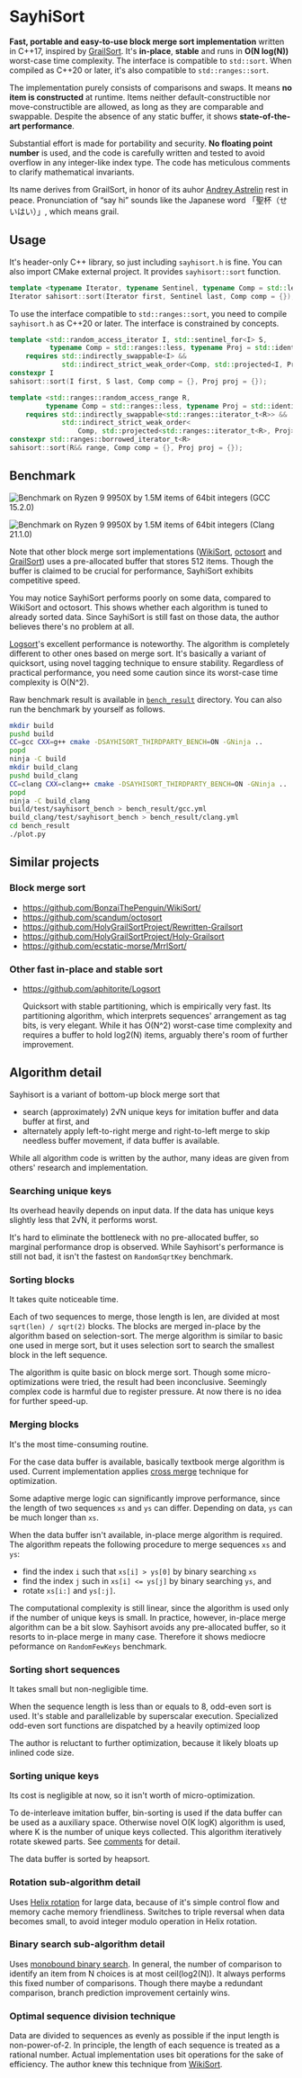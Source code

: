 # SayhiSort

**Fast, portable and easy-to-use block merge sort implementation** written in C++17, inspired by [GrailSort](https://github.com/Mrrl/GrailSort). It's **in-place**, **stable** and runs in **O(N log(N))** worst-case time complexity. The interface is compatible to `std::sort`. When compiled as C++20 or later, it's also compatible to `std::ranges::sort`.

The implementation purely consists of comparisons and swaps. It means **no item is constructed** at runtime. Items neither default-constructible nor move-constructible are allowed, as long as they are comparable and swappable. Despite the absence of any static buffer, it shows **state-of-the-art performance**.

Substantial effort is made for portability and security. **No floating point number** is used, and the code is carefully written and tested to avoid overflow in any integer-like index type. The code has meticulous comments to clarify mathematical invariants.

Its name derives from GrailSort, in honor of its auhor [Andrey Astrelin](https://superliminal.com/andrey/biography.html) rest in peace. Pronunciation of “say hi” sounds like the Japanese word 「聖杯（せいはい）」, which means grail.

## Usage

It's header-only C++ library, so just including `sayhisort.h` is fine. You can also import CMake external project. It provides `sayhisort::sort` function.


```cpp
template <typename Iterator, typename Sentinel, typename Comp = std::less<>>
Iterator sahisort::sort(Iterator first, Sentinel last, Comp comp = {});

```

To use the interface compatible to `std::ranges::sort`, you need to compile `sayhisort.h` as C++20 or later. The interface is constrained by concepts.

```cpp
template <std::random_access_iterator I, std::sentinel_for<I> S,
          typename Comp = std::ranges::less, typename Proj = std::identity>
    requires std::indirectly_swappable<I> &&
             std::indirect_strict_weak_order<Comp, std::projected<I, Proj>>
constexpr I
sahisort::sort(I first, S last, Comp comp = {}, Proj proj = {});

template <std::ranges::random_access_range R,
         typename Comp = std::ranges::less, typename Proj = std::identity>
    requires std::indirectly_swappable<std::ranges::iterator_t<R>> &&
             std::indirect_strict_weak_order<
                 Comp, std::projected<std::ranges::iterator_t<R>, Proj>>
constexpr std::ranges::borrowed_iterator_t<R>
sahisort::sort(R&& range, Comp comp = {}, Proj proj = {});
```

## Benchmark

![Benchmark on Ryzen 9 9950X by 1.5M items of 64bit integers (GCC 15.2.0)](bench_result/gcc.png)

![Benchmark on Ryzen 9 9950X by 1.5M items of 64bit integers (Clang 21.1.0)](bench_result/clang.png)

Note that other block merge sort implementations ([WikiSort](https://github.com/BonzaiThePenguin/WikiSort/), [octosort](https://github.com/scandum/octosort) and [GrailSort](https://github.com/Mrrl/GrailSort)) uses a pre-allocated buffer that stores 512 items. Though the buffer is claimed to be crucial for performance, SayhiSort exhibits competitive speed.

You may notice SayhiSort performs poorly on some data, compared to WikiSort and octosort. This shows whether each algorithm is tuned to already sorted data. Since SayhiSort is still fast on those data, the author believes there's no problem at all.

[Logsort](https://github.com/aphitorite/Logsort)'s excellent performance is noteworthy. The algorithm is completely different to other ones based on merge sort. It's basically a variant of quicksort, using novel tagging technique to ensure stability. Regardless of practical performance, you need some caution since its worst-case time complexity is O(N^2).

Raw benchmark result is available in [`bench_result`](bench_result/) directory. You can also run the benchmark by yourself as follows.

```sh
mkdir build
pushd build
CC=gcc CXX=g++ cmake -DSAYHISORT_THIRDPARTY_BENCH=ON -GNinja ..
popd
ninja -C build
mkdir build_clang
pushd build_clang
CC=clang CXX=clang++ cmake -DSAYHISORT_THIRDPARTY_BENCH=ON -GNinja ..
popd
ninja -C build_clang
build/test/sayhisort_bench > bench_result/gcc.yml
build_clang/test/sayhisort_bench > bench_result/clang.yml
cd bench_result
./plot.py
```

## Similar projects

### Block merge sort

* https://github.com/BonzaiThePenguin/WikiSort/
* https://github.com/scandum/octosort
* https://github.com/HolyGrailSortProject/Rewritten-Grailsort
* https://github.com/HolyGrailSortProject/Holy-Grailsort
* https://github.com/ecstatic-morse/MrrlSort/

### Other fast in-place and stable sort

* https://github.com/aphitorite/Logsort

  Quicksort with stable partitioning, which is empirically very fast. Its partitioning algorithm, which interprets sequences' arrangement as tag bits, is very elegant. While it has O(N^2) worst-case time complexity and requires a buffer to hold log2(N) items, arguably there's room of further improvement.

## Algorithm detail

Sayhisort is a variant of bottom-up block merge sort that

* search (approximately) 2√N unique keys for imitation buffer and data buffer at first, and
* alternately apply left-to-right merge and right-to-left merge to skip needless buffer movement, if data buffer is available.

While all algorithm code is written by the author, many ideas are given from others' research and implementation.

### Searching unique keys

Its overhead heavily depends on input data. If the data has unique keys slightly less that 2√N, it performs worst.

It's hard to eliminate the bottleneck with no pre-allocated buffer, so marginal performance drop is observed. While Sayhisort's performance is still not bad, it isn't the fastest on `RandomSqrtKey` benchmark.

### Sorting blocks

It takes quite noticeable time.

Each of two sequences to merge, those length is len, are divided at most `sqrt(len) / sqrt(2)` blocks. The blocks are merged in-place by the algorithm based on selection-sort. The merge algorithm is similar to basic one used in merge sort, but it uses selection sort to search the smallest block in the left sequence.

The algorithm is quite basic on block merge sort. Though some micro-optimizations were tried, the result had been inconclusive. Seemingly complex code is harmful due to register pressure. At now there is no idea for further speed-up.

### Merging blocks

It's the most time-consuming routine.

For the case data buffer is available, basically textbook merge algorithm is used. Current implementation applies [cross merge](https://github.com/scandum/quadsort#cross-merge) technique for optimization.

Some adaptive merge logic can significantly improve performance, since the length of two sequences `xs` and `ys` can differ. Depending on data, `ys` can be much longer than `xs`.

When the data buffer isn't available, in-place merge algorithm is required. The algorithm repeats the following procedure to merge sequences `xs` and `ys`:

* find the index `i` such that `xs[i] > ys[0]` by binary searching `xs`
* find the index `j` such in `xs[i] <= ys[j]` by binary searching `ys`, and
* rotate `xs[i:]` and `ys[:j]`.

The computational complexity is still linear, since the algorithm is used only if the number of unique keys is small. In practice, however, in-place merge algorithm can be a bit slow. Sayhisort avoids any pre-allocated buffer, so it resorts to in-place merge in many case. Therefore it shows mediocre peformance on `RandomFewKeys` benchmark.

### Sorting short sequences

It takes small but non-negligible time.

When the sequence length is less than or equals to 8, odd-even sort is used. It's stable and parallelizable by superscalar execution. Specialized odd-even sort functions are dispatched by a heavily optimized loop

The author is reluctant to further optimization, because it likely bloats up inlined code size.

### Sorting unique keys

Its cost is negligible at now, so it isn't worth of micro-optimization.

To de-interleave imitation buffer, bin-sorting is used if the data buffer can be used as a auxiliary space. Otherwise novel O(K logK) algorithm is used, where K is the number of unique keys collected. This algorithm iteratively rotate skewed parts. See [comments](https://github.com/grafi-tt/sayhisort/blob/1a5833f27aaeeb9c463a971ceabd35f51af4c9a9/sayhisort.h#L476-L485) for detail.

The data buffer is sorted by heapsort.

### Rotation sub-algorithm detail

Uses [Helix rotation](https://github.com/scandum/rotate#helix-rotation) for large data, because of it's simple control flow and memory cache memory friendliness. Switches to triple reversal when data becomes small, to avoid integer modulo operation in Helix rotation.

### Binary search sub-algorithm detail

Uses [monobound binary search](https://github.com/scandum/binary_search). In general, the number of comparison to identify an item from N choices is at most ceil(log2(N)). It always performs this fixed number of comparisons. Though there maybe a redundant comparison, branch prediction improvement certainly wins.

### Optimal sequence division technique

Data are divided to sequences as evenly as possible if the input length is non-power-of-2. In principle, the length of each sequence is treated as a rational number. Actual implementation uses bit operations for the sake of efficiency. The author knew this technique from [WikiSort](https://github.com/BonzaiThePenguin/WikiSort/blob/master/Chapter%202.%20Merging.md).
